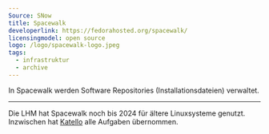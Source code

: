```yaml
---
Source: SNow
title: Spacewalk
developerlink: https://fedorahosted.org/spacewalk/
licensingmodel: open source
logo: /logo/spacewalk-logo.jpeg
tags:
  - infrastruktur
  - archive
---
```


In Spacewalk werden Software Repositories (Installationsdateien) verwaltet.

---

Die LHM hat Spacewalk noch bis 2024 für ältere Linuxsysteme genutzt.
Inzwischen hat [Katello](katello) alle Aufgaben übernommen.
